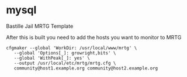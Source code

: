 # mysql
Bastille Jail MRTG Template


After this is built you need to add the hosts you want to monitor to MRTG


	
	cfgmaker --global 'WorkDir: /usr/local/www/mrtg' \
	   --global 'Options[_]: growright,bits' \
	   --global 'WithPeak[_]: yes' \
	   --output /usr/local/etc/mrtg/mrtg.cfg \
	   community@host1.example.org community@host2.example.org



